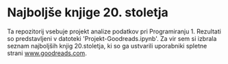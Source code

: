 # Najboljše knjige 20. stoletja

Ta repozitorij vsebuje projekt analize podatkov pri Programiranju 1. Rezultati so predstavljeni v datoteki 'Projekt-Goodreads.ipynb'. Za vir sem si izbrala seznam najboljših knjig 20.stoletja, ki so ga ustvarili uporabniki spletne strani www.goodreads.com.
